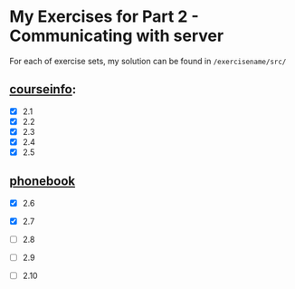 # My Exercises for Part 2 - Communicating with server

For each of exercise sets, my solution can be found in `/exercisename/src/`

## [courseinfo](https://fullstackopen.com/en/part1/java_script#exercises-1-3-1-5):
- [x] 2.1
- [x] 2.2
- [x] 2.3
- [x] 2.4
- [x] 2.5

## [phonebook](https://fullstackopen.com/en/part2/forms#exercises-2-6-2-10)
- [x] 2.6
- [x] 2.7
- [ ] 2.8
- [ ] 2.9
- [ ] 2.10

